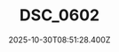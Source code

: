 ---
title: "DSC_0602"
description: ""
image: "/uploads/photos/1761814288396-DSC_0602.webp"
display: "/uploads/photos/1761814288396-DSC_0602-display.webp"
thumbnail: "/uploads/photos/1761814288396-DSC_0602-thumb.webp"
width: 6000
height: 4000
featured: false
date: 2025-10-30T08:51:28.400Z
order: 0
---